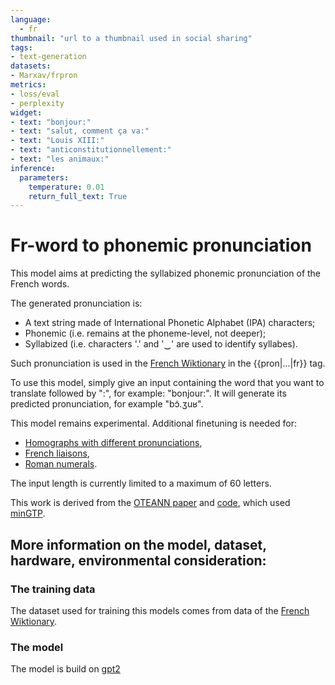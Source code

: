 ```yaml
---
language:
  - fr
thumbnail: "url to a thumbnail used in social sharing"
tags:
- text-generation
datasets:
- Marxav/frpron
metrics:
- loss/eval
- perplexity
widget:
- text: "bonjour:"
- text: "salut, comment ça va:"
- text: "Louis XIII:"
- text: "anticonstitutionnellement:"
- text: "les animaux:"
inference:
  parameters:
    temperature: 0.01
    return_full_text: True
---
```

# Fr-word to phonemic pronunciation

This model aims at predicting the syllabized phonemic pronunciation of the French words.

The generated pronunciation is:
* A text string made of International Phonetic Alphabet (IPA) characters;
* Phonemic (i.e. remains at the phoneme-level, not deeper);
* Syllabized (i.e. characters '.' and '‿' are used to identify syllabes).

Such pronunciation is used in the [French Wiktionary](https://fr.wiktionary.org/) in the {{pron|...|fr}} tag.

To use this model, simply give an input containing the word that you want to translate followed by ":", for example: "bonjour:". It will generate its predicted pronunciation, for example "bɔ̃.ʒuʁ".

This model remains experimental. Additional finetuning is needed for: 
* [Homographs with different pronunciations](https://fr.wiktionary.org/wiki/Catégorie:Homographes_non_homophones_en_français), 
* [French liaisons](https://en.wikipedia.org/wiki/Liaison_(French)), 
* [Roman numerals](https://en.wikipedia.org/wiki/Roman_numerals).

The input length is currently limited to a maximum of 60 letters.

This work is derived from the [OTEANN paper](https://aclanthology.org/2021.sigtyp-1.1/) and [code](https://github.com/marxav/oteann3), which used [minGTP](https://github.com/karpathy/minGPT).

## More information on the model, dataset, hardware, environmental consideration:

### **The training data**
The dataset used for training this models comes from data of the [French Wiktionary](https://fr.wiktionary.org/).
	
### **The model**
The model is build on [gpt2](https://huggingface.co/gpt2)